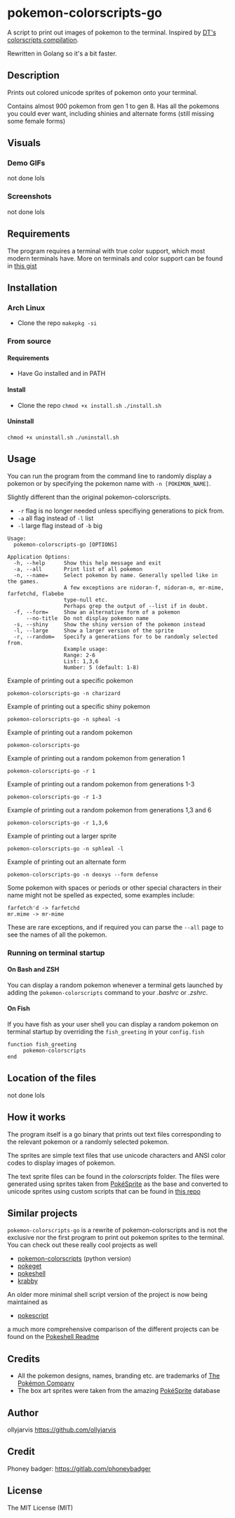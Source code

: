 # pokemon-colorscripts-go

A script to print out images of pokemon to the terminal. Inspired by
[DT's colorscripts compilation](https://gitlab.com/dwt1/shell-color-scripts).

Rewritten in Golang so it's a bit faster.

## Description
Prints out colored unicode sprites of pokemon onto your terminal.

Contains almost 900 pokemon from gen 1 to gen 8. Has all the pokemons you could ever want, including shinies and alternate forms (still missing some female forms)

## Visuals
### Demo GIFs

not done lols

### Screenshots

not done lols

## Requirements
The program requires a terminal with true color support,
which most modern terminals have. More on terminals and color support can be found in
[this gist](https://gist.github.com/XVilka/8346728)

## Installation

### Arch Linux
- Clone the repo
`makepkg -si`

### From source
#### Requirements
- Have Go installed and in PATH

#### Install
- Clone the repo
`chmod +x install.sh`
`./install.sh`

#### Uninstall
`chmod +x uninstall.sh`
`./uninstall.sh`

## Usage
You can run the program from the command line to randomly display a pokemon
or by specifying the pokemon name with `-n [POKEMON_NAME]`.

Slightly different than the original pokemon-colorscripts.
- `-r` flag is no longer needed unless specifiying generations to pick from.
- `-a` all flag instead of `-l` list
- `-l` large flag instead of `-b` big

```
Usage:
  pokemon-colorscripts-go [OPTIONS]

Application Options:
  -h, --help      Show this help message and exit
  -a, --all       Print list of all pokemon
  -n, --name=     Select pokemon by name. Generally spelled like in the games.
                  A few exceptions are nidoran-f, nidoran-m, mr-mime, farfetchd, flabebe
                  type-null etc.
                  Perhaps grep the output of --list if in doubt.
  -f, --form=     Show an alternative form of a pokemon
      --no-title  Do not display pokemon name
  -s, --shiny     Show the shiny version of the pokemon instead
  -l, --large     Show a larger version of the sprite
  -r, --random=   Specify a generations for to be randomly selected from.
                  Example usage:
                  Range: 2-6
                  List: 1,3,6
                  Number: 5 (default: 1-8)
```

Example of printing out a specific pokemon
```
pokemon-colorscripts-go -n charizard
```
Example of printing out a specific shiny pokemon
```
pokemon-colorscripts-go -n spheal -s
```
Example of printing out a random pokemon
```
pokemon-colorscripts-go
```
Example of printing out a random pokemon from generation 1
```
pokemon-colorscripts-go -r 1
```
Example of printing out a random pokemon from generations 1-3
```
pokemon-colorscripts-go -r 1-3
```
Example of printing out a random pokemon from generations 1,3 and 6
```
pokemon-colorscripts-go -r 1,3,6
```
Example of printing out a larger sprite
```
pokemon-colorscripts-go -n sphleal -l
```
Example of printing out an alternate form
```
pokemon-colorscripts-go -n deoxys --form defense
```
Some pokemon with spaces or periods or other special characters in their name
might not be spelled as expected, some examples include:
```
farfetch'd -> farfetchd
mr.mime -> mr-mime
```
These are rare exceptions, and if required you can parse the `--all` page to see
the names of all the pokemon.

### Running on terminal startup
#### On Bash and ZSH
You can display a random pokemon whenever a terminal gets launched by adding
the `pokemon-colorscripts` command to your *.bashrc* or *.zshrc*.

#### On Fish
If you have fish as your user shell you can display a random pokemon on terminal
startup by overriding the `fish_greeting` in your `config.fish`
```
function fish_greeting
     pokemon-colorscripts
end
```

## Location of the files

not done lols

## How it works
The program itself is a go binary that prints out text files corresponding
to the relevant pokemon or a randomly selected pokemon.

The sprites are simple text files that use unicode characters and ANSI color codes to display images of pokemon.

The text sprite files can be found in the *colorscripts* folder. The files were generated using sprites taken from [PokéSprite](https://msikma.github.io/pokesprite/) as the
base and converted to unicode sprites using custom scripts that can be found in
[this repo](https://gitlab.com/phoneybadger/pokemon-generator-scripts)

## Similar projects
`pokemon-colorscripts-go` is a rewrite of pokemon-colorscripts and is not the
exclusive nor the first program to print out pokemon sprites to the terminal.
You can check out these really cool projects as well
- [pokemon-colorscripts](https://gitlab.com/phoneybadger/pokemon-colorscripts) (python version)
- [pokeget](https://github.com/talwat/pokeget)
- [pokeshell](https://github.com/acxz/pokeshell)
- [krabby](https://github.com/yannjor/krabby)

An older more minimal shell script version of the project is now being maintained
as

- [pokescript](https://github.com/acxz/pokescript)

a much more comprehensive comparison of the different projects can be found on
the [Pokeshell Readme](https://github.com/acxz/pokeshell#similar-projects)

## Credits
- All the pokemon designs, names, branding etc. are trademarks of [The Pokémon Company](https://pokemon.com)
- The box art sprites were taken from the amazing [PokéSprite](https://msikma.github.io/pokesprite/) database

## Author
ollyjarvis
https://github.com/ollyjarvis

## Credit
Phoney badger:
https://gitlab.com/phoneybadger

## License
The MIT License (MIT)


